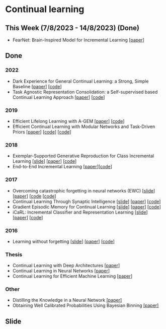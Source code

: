 # Continual learning

## This Week (7/8/2023 - 14/8/2023) (Done)
* FearNet: Brain-Inspired Model for Incremental Learning [[paper](https://openreview.net/pdf?id=SJ1Xmf-Rb)]

## Done
### 2022
* Dark Experience for General Continual Learning: a Strong, Simple Baseline [[paper](https://paperswithcode.com/paper/dark-experience-for-general-continual)] [[code](https://github.com/aimagelab/mammoth)]
* Task Agnostic Representation Consolidation: a Self-supervised based Continual Learning Approach [[paper](https://arxiv.org/abs/2207.06267)] [[code](https://github.com/neurai-lab/tarc)]
### 2019
* Efficient Lifelong Learning with A-GEM [[paper](https://openreview.net/forum?id=Hkf2_sC5FX)] [[code](https://github.com/facebookresearch/agem)]
* Efficient Continual Learning with Modular Networks and Task-Driven Priors [[paper](https://arxiv.org/abs/2012.12631)] [[code](https://github.com/TomVeniat/MNTDP)] [[code](https://github.com/facebookresearch/CTrLBenchmark)]
### 2018
* Exemplar-Supported Generative Reproduction for Class Incremental Learning [[slide](https://drive.google.com/file/d/1rwfaOYT06SHMSvi0MNvgciGILl6Xe1pw/view?usp=sharing)] [[paper](http://bmvc2018.org/contents/papers/0325.pdf)] [[code](https://github.com/TonyPod/ESGR)]
* End-to-End Incremental Learning [[paper](https://arxiv.org/abs/1807.09536)][[code](https://github.com/fmcp/EndToEndIncrementalLearning)]
### 2017
* Overcoming catastrophic forgetting in neural networks (EWC) [[slide](https://drive.google.com/file/d/1m0Vr8PKcyQB0fqOy3M8amKMVQuwTxJnB/view?usp=sharing)] [[paper](https://arxiv.org/abs/1612.00796)] [[code](https://github.com/ariseff/overcoming-catastrophic) [[code](https://github.com/stokesj/EWC)]
* Continual Learning Through Synaptic Intelligence [[slide](https://drive.google.com/file/d/12lhqVSlkHIP725C5NfKN-ZCuH1A2GQlS/view?usp=sharing)] [[paper](http://proceedings.mlr.press/v70/zenke17a.html)] [[code](https://github.com/ganguli-lab/pathint)]
* Gradient Episodic Memory for Continual Learning [[slide](https://drive.google.com/file/d/1715DA4BPWOGximi03kOAIRXatEoGdCWo/view?usp=sharing)] [[paper](https://arxiv.org/abs/1706.08840)] [[code](https://github.com/facebookresearch/GradientEpisodicMemory)]
* iCaRL: Incremental Classifier and Representation Learning [[slide](https://drive.google.com/file/d/10Ed3K1Kd8bKee_4S6ZX2m30LgTTxVoS1/view?usp=sharing)] [[paper](https://arxiv.org/abs/1611.07725)] [[code](https://github.com/srebuffi/iCaRL)]
### 2016
* Learning without forgetting [[slide](https://drive.google.com/file/d/1oFjS8bDEHVrO4TStTdndTk87Fr6_WdZb/view?usp=sharing)] [[paper](https://link.springer.com/chapter/10.1007/978-3-319-46493-0_37)] [[code](https://github.com/lizhitwo/LearningWithoutForgetting)]

### Thesis
* Continual Learning with Deep Architectures [[paper](https://icml.cc/Conferences/2021/ScheduleMultitrack?event=10833)]
* Continual Learning in Neural Networks [[paper](https://arxiv.org/abs/1910.02718)]
* Continual Learning for Efficient Machine Learning [[paper](https://ora.ox.ac.uk/objects/uuid:7a3e5c33-864f-4cfe-8b80-e85cbf651946/files/ddf65v7983)]

### Other
* Distilling the Knowledge in a Neural Network [[paper]](https://arxiv.org/abs/1503.02531)
* Obtaining Well Calibrated Probabilities Using Bayesian Binning [[paper]](https://people.cs.pitt.edu/~milos/research/AAAI_Calibration.pdf)

## Slide
